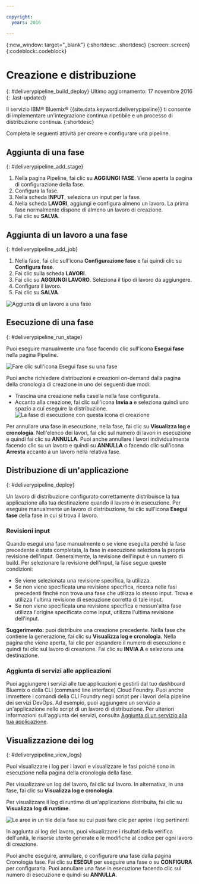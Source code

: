 ```yaml
---

copyright:
  years: 2016

---
```

<!-- Copyright info at top of file: REQUIRED
    The copyright info is YAML content that must occur at the top of the MD file, before attributes are listed.
    It must be surrounded by 3 dashes.
    The value "years" can contain just one year or a two years separated by a comma. (years: 2014, 2016)
    Indentation as per the previous template must be preserved.
-->

{:new_window: target="_blank"}
{:shortdesc: .shortdesc}
{:screen:.screen}
{:codeblock:.codeblock}

# Creazione e distribuzione
{: #deliverypipeline_build_deploy}
Ultimo aggiornamento: 17 novembre 2016
{: .last-updated}

Il servizio IBM&reg; Bluemix&reg; {{site.data.keyword.deliverypipeline}} ti consente di implementare un'integrazione continua ripetibile e un processo di distribuzione continua.
{:shortdesc}

Completa le seguenti attività per creare e configurare una pipeline.

## Aggiunta di una fase
{: #deliverypipeline_add_stage}

1. Nella pagina Pipeline, fai clic su **AGGIUNGI FASE**. Viene aperta la pagina di configurazione della fase.
2. Configura la fase.
  1. Nella scheda **INPUT**, seleziona un input per la fase.
  2. Nella scheda **LAVORI**, aggiungi e configura almeno un lavoro. La prima fase normalmente dispone di almeno un lavoro di creazione.
3. Fai clic su **SALVA**.

## Aggiunta di un lavoro a una fase
{: #deliverypipeline_add_job}

1. Nella fase, fai clic sull'icona **Configurazione fase** e fai quindi clic su **Configura fase**.
2. Fai clic sulla scheda **LAVORI**.
3. Fai clic su **AGGIUNGI LAVORO**. Seleziona il tipo di lavoro da aggiungere.
4. Configura il lavoro.
5. Fai clic su **SALVA**.

![Aggiunta di un lavoro a una fase](./images/AddJob2.png)

## Esecuzione di una fase
{: #deliverypipeline_run_stage}

Puoi eseguire manualmente una fase facendo clic sull'icona **Esegui fase** nella pagina Pipeline.

![Fare clic sull'icona Esegui fase su una fase](./images/RunStage.png)

Puoi anche richiedere distribuzioni e creazioni on-demand dalla pagina della cronologia di creazione in uno dei seguenti due modi:
* Trascina una creazione nella casella nella fase configurata.
* Accanto alla creazione, fai clic sull'icona **Invia a** e seleziona quindi uno spazio a cui eseguire la distribuzione.
  ![La fase di esecuzione con questa icona di creazione](./images/deploy_to.png)

Per annullare una fase in esecuzione, nella fase, fai clic su **Visualizza log e cronologia**. Nell'elenco dei lavori, fai clic sul numero di lavori in esecuzione e quindi fai clic su **ANNULLA**. Puoi anche annullare i lavori individualmente facendo clic su un lavoro e quindi su **ANNULLA** o facendo clic sull'icona **Arresta** accanto a un lavoro nella relativa fase.

## Distribuzione di un'applicazione
{: #deliverypipeline_deploy}

Un lavoro di distribuzione configurato correttamente distribuisce la tua applicazione alla tua destinazione quando il lavoro è in esecuzione. Per eseguire manualmente un lavoro di distribuzione, fai clic sull'icona **Esegui fase** della fase in cui si trova il lavoro.

### Revisioni input
Quando esegui una fase manualmente o se viene eseguita perché la fase precedente è stata completata, la fase in esecuzione seleziona la propria revisione dell'input. Generalmente, la revisione dell'input è un numero di build. Per selezionare la revisione dell'input, la fase segue queste condizioni:

* Se viene selezionata una revisione specifica, la utilizza.
* Se non viene specificata una revisione specifica, ricerca nelle fasi precedenti finché non trova una fase che utilizza lo stesso input. Trova e utilizza l'ultima revisione di esecuzione corretta di tale input.
* Se non viene specificata una revisione specifica e nessun'altra fase utilizza l'origine specificata come input, utilizza l'ultima revisione dell'input.

**Suggerimento:** puoi distribuire una creazione precedente. Nella fase che contiene la generazione, fai clic su **Visualizza log e cronologia**. Nella pagina che viene aperta, fai clic per espandere il numero di esecuzione e quindi fai clic sul lavoro di creazione. Fai clic su **INVIA A** e seleziona una destinazione.

### Aggiunta di servizi alle applicazioni
Puoi aggiungere i servizi alle tue applicazioni e gestirli dal tuo dashboard Bluemix o dalla CLI (command line interface) Cloud Foundry. Puoi anche immettere i comandi della CLI Foundry negli script per i lavori della pipeline dei servizi DevOps. Ad esempio, puoi aggiungere un servizio a un'applicazione nello script di un lavoro di distribuzione. Per ulteriori informazioni sull'aggiunta dei servizi, consulta [Aggiunta di un servizio alla tua applicazione](https://www.ng.bluemix.net/docs/services/reqnsi.html#add_service).

## Visualizzazione dei log
{: #deliverypipeline_view_logs}

Puoi visualizzare i log per i lavori e visualizzare le fasi poiché sono in esecuzione nella pagina della cronologia della fase.

Per visualizzare un log del lavoro, fai clic sul lavoro. In alternativa, in una fase, fai clic su **Visualizza log e cronologia**.

Per visualizzare il log di runtime di un'applicazione distribuita, fai clic su **Visualizza log di runtime**.

![Le aree in un tile della fase su cui puoi fare clic per aprire i log pertinenti](./images/view_logs_and_history.png)

In aggiunta ai log del lavoro, puoi visualizzare i risultati della verifica dell'unità, le risorse utente generate e le modifiche al codice per ogni lavoro di creazione.

Puoi anche eseguire, annullare, o configurare una fase dalla pagina Cronologia fase. Fai clic su **ESEGUI** per eseguire una fase o su **CONFIGURA** per configurarla. Puoi annullare una fase in esecuzione facendo clic sul numero di esecuzione e quindi su **ANNULLA**.


